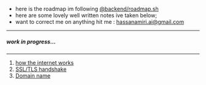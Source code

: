 - here is the roadmap im following [@backend/roadmap.sh](https://roadmap.sh/backend)
- here are some lovely well written notes ive taken below;
- want to correct me on anything hit me : hassanamiri.ai@gmail.com

---

##### work in progress...

---

1.  [how the internet works](/note/internet.md)
2.  [SSL/TLS handshake](/note/SSL_TLS_Handshake.md)
3.  [Domain name](/note/domainName.md)
